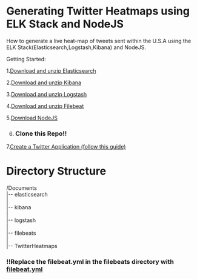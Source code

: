 # Generating Twitter Heatmaps using ELK Stack and NodeJS
How to generate a live heat-map of tweets sent within the U.S.A using the ELK Stack(Elasticsearch,Logstash,Kibana) and NodeJS.

Getting Started:

  1.[Download and unzip Elasticsearch](https://www.elastic.co/downloads/elasticsearch)
  
  2.[Download and unzip Kibana](https://www.elastic.co/downloads/kibana)
  
  3.[Download and unzip Logstash](https://www.elastic.co/downloads/logstash)
  
  4.[Download and unzip Filebeat](https://www.elastic.co/downloads/beats/filebeat)
  
  5.[Download NodeJS](https://nodejs.org/en/download/)
  
  6. ### Clone this Repo!!
  
  7.[Create a Twitter Application (follow this guide)](http://docs.inboundnow.com/guide/create-twitter-application/)
  
  # Directory Structure
  
  /Documents
  <br/>
  |--    elasticsearch
  <br/>
  |
  <br/>
  |--    kibana
  <br/>
  |
  <br/>
  |--    logstash
  <br/>
  |
  <br/>
  |--    filebeats
  <br/>
  |
  <br/>
  |--    TwitterHeatmaps
  
  ### !!Replace the filebeat.yml in the filebeats directory with [filebeat.yml](https://github.com/mikebrusilov/TwitterHeatmaps/blob/master/filebeat.yml)
  
  
  




